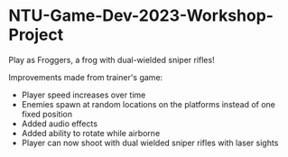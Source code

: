 # NTU-Game-Dev-2023-Workshop-Project

Play as Froggers, a frog with dual-wielded sniper rifles!

Improvements made from trainer's game:

- Player speed increases over time
- Enemies spawn at random locations on the platforms instead of one fixed position
- Added audio effects
- Added ability to rotate while airborne
- Player can now shoot with dual wielded sniper rifles with laser sights
